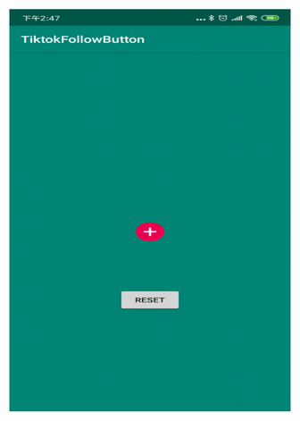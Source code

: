 <img src="https://github.com/kHRYSTAL/TiktokFollowButton/blob/master/screenshot/screenshot.gif" width="1280" height="720" align="middle" />